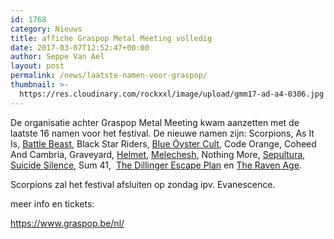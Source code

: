 ```yaml
---
id: 1768
category: Nieuws
title: affiche Graspop Metal Meeting volledig
date: 2017-03-07T12:52:47+00:00
author: Seppe Van Ael
layout: post
permalink: /news/laatste-namen-voor-graspop/
thumbnail: >-
  https://res.cloudinary.com/rockxxl/image/upload/gmm17-ad-a4-0306.jpg
---
```

De organisatie achter Graspop Metal Meeting kwam aanzetten met de laatste 16 namen voor het festival. De nieuwe namen zijn: Scorpions, As It Is, [Battle Beast](https://metalfans.be/bands/battle-beast "Battle Beast"), Black Star Riders, [Blue Öyster Cult](https://metalfans.be/bands/blue-oyster-cult "Blue Öyster Cult"), Code Orange, Coheed And Cambria, Graveyard, [Helmet](https://metalfans.be/bands/helmet "Helmet"), [Melechesh](https://metalfans.be/bands/melechesh "Melechesh"), Nothing More, [Sepultura](https://metalfans.be/bands/sepultura "Sepultura"), [Suicide Silence](https://metalfans.be/bands/suicide-silence "Suicide Silence"), Sum 41,  [The Dillinger Escape Plan](https://metalfans.be/bands/the-dillinger-escape-plan "The Dillinger Escape Plan") en [The Raven Age](https://metalfans.be/bands/the-raven-age "The Raven Age").

Scorpions zal het festival afsluiten op zondag ipv. Evanescence.

meer info en tickets:

https://www.graspop.be/nl/